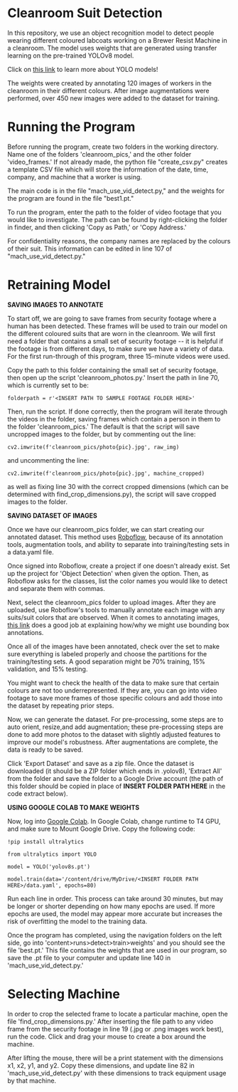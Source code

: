 # Cleanroom Suit Detection
In this repository, we use an object recognition model to detect people wearing different coloured labcoats 
working on a Brewer Resist Machine in a cleanroom. The model uses weights that are generated using transfer 
learning on the pre-trained YOLOv8 model. 

Click on [this link](https://github.com/ultralytics/ultralytics) to learn more about YOLO models!

The weights were created by annotating 120 images of workers in the cleanroom in their different colours. 
After image augmentations were performed, over 450 new images were added to the dataset for training. 

# Running the Program
Before running the program, create two folders in the working directory. Name one of the folders 'cleanroom_pics,' and the other folder 'video_frames.' If not already made, the python file "create_csv.py" creates a template CSV file which will store the information of the date, time, company, and machine that a worker is using. 

The main code is in the file "mach_use_vid_detect.py," and the weights for the program are found in the file "best1.pt." 

To run the program, enter the path to the folder of video footage that you would like to investigate. The path can be found by right-clicking the folder in finder, and then clicking 'Copy as Path,' or 'Copy Address.'

For confidentiality reasons, the company names are replaced by the colours of their suit. This information can be edited in line 107 of "mach_use_vid_detect.py."

# Retraining Model
**SAVING IMAGES TO ANNOTATE**

To start off, we are going to save frames from security footage where a human has been detected. These frames will be used to train our model on the different coloured suits that are worn in the cleanroom. We will first need a folder that contains a small set of security footage -- it is helpful if the footage is from different days, to make sure we have a variety of data. For the first run-through of this program, three 15-minute videos were used. 

Copy the path to this folder containing the small set of security footage, then open up the script 'cleanroom_photos.py.' Insert the path in line 70, which is currently set to be:

    folderpath = r'<INSERT PATH TO SAMPLE FOOTAGE FOLDER HERE>'

Then, run the script. If done correctly, then the program will iterate through the videos in the folder, saving frames which contain a person in them to the folder 'cleanroom_pics.' The default is that the script will save uncropped images to the folder, but by commenting out the line:

    cv2.imwrite(f'cleanroom_pics/photo{pic}.jpg', raw_img)

and uncommenting the line:

    cv2.imwrite(f'cleanroom_pics/photo{pic}.jpg', machine_cropped)

as well as fixing line 30 with the correct cropped dimensions (which can be determined with find_crop_dimensions.py), the script will save cropped images to the folder. 

**SAVING DATASET OF IMAGES**

Once we have our cleanroom_pics folder, we can start creating our annotated dataset. This method uses [Roboflow](https://roboflow.com/), because of its annotation tools, augmentation tools, and ability to separate into training/testing sets in a data.yaml file. 

Once signed into Roboflow, create a project if one doesn't already exist. Set up the project for 'Object Detection' when given the option. Then, as Roboflow asks for the classes, list the color names you would like to detect and separate them with commas. 

Next, select the cleanroom_pics folder to upload images. After they are uploaded, use Roboflow's tools to manually annotate each image with any suits/suit colors that are observed. When it comes to annotating images, [this link](https://www.superannotate.com/blog/introduction-to-bounding-box-annotation-best-practices) does a good job at explaining how/why we might use bounding box annotations. 

Once all of the images have been annotated, check over the set to make sure everything is labeled properly and choose the partitions for the training/testing sets. A good separation might be 70% training, 15% validation, and 15% testing. 

You might want to check the health of the data to make sure that certain colours are not too underrepresented. If they are, you can go into video footage to save more frames of those specific colours and add those into the dataset by repeating prior steps. 

Now, we can generate the dataset. For pre-processing, some steps are to auto orient, resize,and add augmentation; these pre-processing steps are done to add more photos to the dataset with slightly adjusted features to improve our model's robustness. After augmentations are complete, the data is ready to be saved.  

Click 'Export Dataset' and save as a zip file. Once the dataset is downloaded (it should be a ZIP folder which ends in .yolov8), 'Extract All' from the folder and save the folder to a Google Drive account (the path of this folder should be copied in place of **INSERT FOLDER PATH HERE** in the code extract below).

**USING GOOGLE COLAB TO MAKE WEIGHTS**

Now, log into [Google Colab](https://colab.google.com/). In Google Colab, change runtime to T4 GPU, and make sure to Mount Google Drive. Copy the following code:
    
    !pip install ultralytics
    
    from ultralytics import YOLO

    model = YOLO('yolov8s.pt')

    model.train(data='/content/drive/MyDrive/<INSERT FOLDER PATH HERE>/data.yaml', epochs=80)

Run each line in order. This process can take around 30 minutes, but may be longer or shorter depending on how many epochs are used. If more epochs are used, the model may appear more accurate but increases the risk of overfitting the model to the training data. 

Once the program has completed, using the navigation folders on the left side, go into 'content>runs>detect>train>weights' and you should see the file 'best.pt.' This file contains the weights that are used in our program, so save the .pt file to your computer and update line 140 in 'mach_use_vid_detect.py.'

# Selecting Machine
In order to crop the selected frame to locate a particular machine, open the file 'find_crop_dimensions.py.' After inserting the file path to any video frame from the security footage in line 19 (.jpg or .png images work best), run the code. Click and drag your mouse to create a box around the machine. 

After lifting the mouse, there will be a print statement with the dimensions x1, x2, y1, and y2. Copy these dimensions, and update line 82 in 'mach_use_vid_detect.py' with these dimensions to track equipment usage by that machine. 
